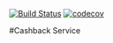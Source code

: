 [![Build Status](https://travis-ci.org/protpolymer/cashback-service.svg?branch=master)](https://travis-ci.org/protpolymer/cashback-service)
[![codecov](https://codecov.io/gh/protpolymer/cashback-service/branch/master/graph/badge.svg)](https://codecov.io/gh/protpolymer/cashback-service)

#Cashback Service